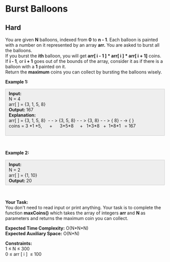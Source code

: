 # Burst Balloons
## Hard
<div class="problems_problem_content__Xm_eO"><p>You are given <strong>N</strong>&nbsp;balloons, indexed from <strong>0</strong> to <strong>n - 1</strong>. Each balloon is painted with a number on it represented by an array <strong>arr.</strong> You are asked to burst all the balloons.<br>
If you burst the <strong>i</strong><strong>th&nbsp;</strong>balloon, you will get <strong>arr[ i - 1 ] * arr[ i ] * arr[ i + 1]</strong> coins. If <strong>i - 1</strong>, or<strong> i + 1</strong> goes out of the bounds of the array, consider it as if there is a balloon with a <strong>1</strong> painted on it.<br>
Return the <strong>maximum</strong> coins you can collect by bursting the balloons wisely.</p>

<p><strong>Example 1:</strong></p>

<div style="background: rgb(238, 238, 238); border: 1px solid rgb(204, 204, 204); padding: 5px 10px; --darkreader-inline-bgimage: initial; --darkreader-inline-bgcolor: #141618; --darkreader-inline-border-top: #3a4142; --darkreader-inline-border-right: #3a4142; --darkreader-inline-border-bottom: #3a4142; --darkreader-inline-border-left: #3a4142;" data-darkreader-inline-bgimage="" data-darkreader-inline-bgcolor="" data-darkreader-inline-border-top="" data-darkreader-inline-border-right="" data-darkreader-inline-border-bottom="" data-darkreader-inline-border-left=""><strong>Input:</strong><br>
N = 4<br>
arr[ ] = {3, 1, 5, 8}<br>
<strong>Output: </strong>167<br>
<strong>Explanation:</strong>&nbsp;<br>
arr[ ] = {3, 1, 5, 8}&nbsp; - - &gt; {3, 5, 8} - - &gt; {3, 8} - - &gt; { 8} - -&gt; { }<br>
coins = 3 *1 *5,&nbsp; &nbsp; &nbsp; +&nbsp; &nbsp; &nbsp; 3*5*8&nbsp; &nbsp; &nbsp;+&nbsp; &nbsp;1*3*8&nbsp; &nbsp;+&nbsp; 1*8*1&nbsp; &nbsp;= 167<br>
&nbsp;</div>

<p>&nbsp;</p>

<p><strong>Example 2:</strong></p>

<div style="background: rgb(238, 238, 238); border: 1px solid rgb(204, 204, 204); padding: 5px 10px; --darkreader-inline-bgimage: initial; --darkreader-inline-bgcolor: #141618; --darkreader-inline-border-top: #3a4142; --darkreader-inline-border-right: #3a4142; --darkreader-inline-border-bottom: #3a4142; --darkreader-inline-border-left: #3a4142;" data-darkreader-inline-bgimage="" data-darkreader-inline-bgcolor="" data-darkreader-inline-border-top="" data-darkreader-inline-border-right="" data-darkreader-inline-border-bottom="" data-darkreader-inline-border-left=""><strong>Input:</strong><br>
N = 2<br>
arr[ ] = {1, 10}<br>
<strong>Output:&nbsp;</strong>20</div>

<p>&nbsp;</p>

<p><strong>Your Task:</strong><br>
You don't need to read input or print anything. Your task is to complete the function <strong>maxCoins()</strong>&nbsp;which takes the&nbsp;array of&nbsp;integers&nbsp;<strong>arr </strong>and <strong>N&nbsp;</strong>as parameters and returns the maximum coin you can collect.</p>

<p><strong>Expected Time Complexity:</strong>&nbsp;O(N*N*N)<br>
<strong>Expected Auxiliary Space:</strong>&nbsp;O(N*N)</p>

<p><strong>Constraints:</strong><br>
1 ≤ N ≤ 300<br>
0&nbsp;≤ arr [ i ]&nbsp; ≤ 100</p>
</div>